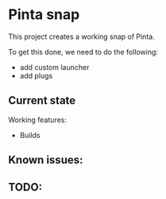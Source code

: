 # Pinta snap

This project creates a working snap of Pinta.

To get this done, we need to do the following:
 - add custom launcher
 - add plugs

## Current state

Working features:
 - Builds

Known issues:
  - 

TODO:
 -
 
